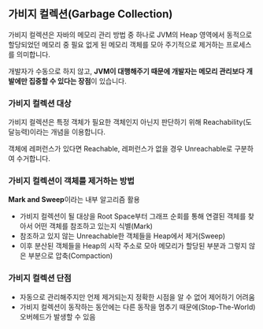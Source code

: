 ## 가비지 컬렉션(Garbage Collection)


가비지 컬렉션은 자바의 메모리 관리 방법 중 하나로 JVM의 Heap 영역에서 동적으로 할당되었던 메모리 중 필요 없게 된 메모리 객체를 모아 주기적으로 제거하는 프로세스를 의미합니다.

개발자가 수동으로 하지 않고, **JVM이 대행해주기 때문에 개발자는 메모리 관리보다 개발에만 집중할 수 있다는 장점**이 있습니다.


### 가비지 컬렉션 대상
가비지 컬렉션은 특정 객체가 필요한 객체인지 아닌지 판단하기 위해 Reachability(도달능력)이라는 개념을 이용합니다.

객체에 레퍼런스가 있다면 Reachable, 레퍼런스가 없을 경우 Unreachable로 구분하여 수거합니다.


### 가비지 컬렉션이 객체를 제거하는 방법
**Mark and Sweep**이라는 내부 알고리즘 활용

- 가비지 컬렉션이 될 대상을 Root Space부터 그래프 순회를 통해 연결된 객체를 찾아서 어떤 객체를 참조하고 있는지 식별(Mark)
- 참조하고 있지 않는 Unreachable한 객체들을 Heap에서 제거(Sweep)
- 이후 분산된 객체들을 Heap의 시작 주소로 모아 메모리가 할당된 부분과 그렇지 않은 부분으로 압축(Compaction)


### 가비지 컬렉션 단점
- 자동으로 관리해주지만 언제 제거되는지 정확한 시점을 알 수 없어 제어하기 어려움
- 가비지 컬렉션이 동작하는 동안에는 다른 동작을 멈추기 때문에(Stop-The-World) 오버헤드가 발생할 수 있음

